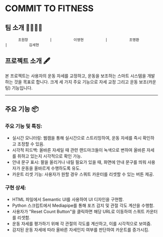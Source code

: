 # COMMIT TO FITNESS

## 팀 소개 👨‍👨‍👧‍👧

          조원창          |          이영현          |          조명환          |          김세현          
## 프로젝트 소개 🖋
본 프로젝트는 사용자의 운동 자세를 
교정하고, 운동을 보조하는 스마트 시스템을 개발하는 것을 목표로 합니다. 
크게 세 가지 주요 기능으로 자세 교정 그리고 운동 보조(카운팅) 기능입니다.

---
## 주요 기능 📦

### 주요 기능 및 특징:
- 실시간 모니터링: 웹캠을 통해 실시간으로 스트리밍하여, 운동 자세를 즉시 확인하고 조정할 수 있음.
- 시각적 피드백: 올바른 자세일 때 관련 랜드마크들이 녹색으로 변하여 올바른 자세를 취하고 있는지 시각적으로 확인 가능.
- 안내 문구 표시: 팔을 올리거나 내릴 필요가 있을 때, 화면에 안내 문구를 띄워 사용자가 운동을 올바르게 수행하도록 유도.
- 카운트 리셋 기능: 사용자가 원할 경우 스쿼트 카운터를 리셋할 수 있는 버튼 제공.

### 구현 상세:
- HTML 파일에서 Semantic UI를 사용하여 UI 디자인을 구현함.
- Python 스크립트에서 Mediapipe를 통해 포즈 감지 및 관절 각도 계산을 수행함.
- 사용자가 "Reset Count Button"을 클릭하면 해당 URL로 이동하여 스쿼트 카운터를 리셋함.
- 운동 자세를 평가하기 위해 각 관절의 각도를 계산하고, 이를 시각적으로 보여줌.
- 감지된 운동 자세에 따라 올바른 자세인지 여부를 판단하여 카운트를 증가시킴.
